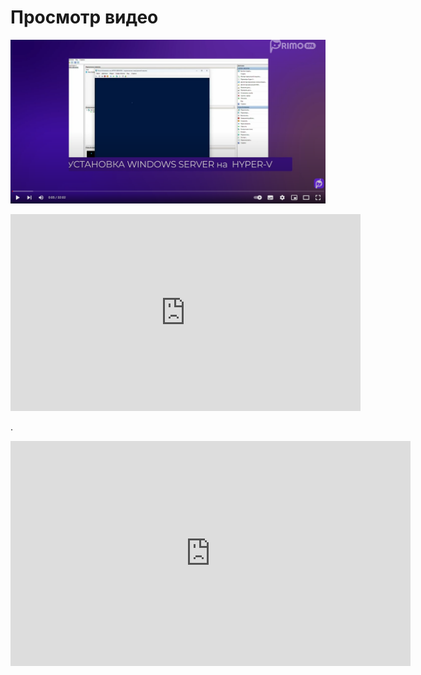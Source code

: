 # Просмотр видео

[![](<../../../.gitbook/assets/test-pic.png>)](https://youtu.be/IAIRmChw65k?si=EGuQeE-o9Cn21OF8?t=5s "")


<iframe width="560" height="315" src="https://www.youtube.com/embed/IAIRmChw65k?si=EGuQeE-o9Cn21OF8" frameborder="0" allow="accelerometer; autoplay; clipboard-write; encrypted-media; gyroscope; picture-in-picture" allowfullscreen></iframe>

.

<iframe id="ytplayer" type="text/html" width="640" height="360" src="http://www.youtube.com/embed/IAIRmChw65k?si=EGuQeE-o9Cn21OF8" frameborder="0"/></iframe>
